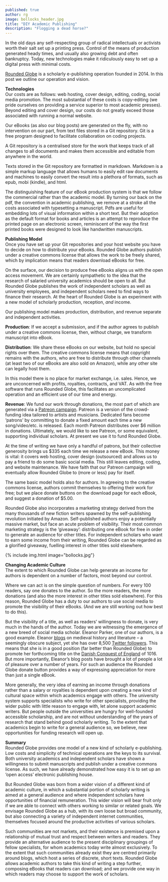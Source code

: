 ```yaml
---
published: true
author: rg
image: bollocks_header.jpg
title: "DIY Academic Publishing"
description: "Flogging a dead horse?"
---
```

In the old days any self-respecting group of radical intellectuals or activists worth their salt set up a printing press. Control of the means of production generated heady times, and usually also growing debt and often bankruptcy. Today, new technologies make it ridiculously easy to set up a digital press with minimal costs.  

[Rounded Globe](https://roundedglobe.com/) is a scholarly e-publishing operation founded in 2014. In this post we outline our operation and vision.  

**Technologies**   
Our costs are as follows: web hosting, cover design, editing, coding, social media promotion. The most substantial of these costs is copy-editing (we pride ourselves on providing a service superior to most academic presses). Beyond editing and cover design, our costs do not greatly exceed those associated with running a normal website.  

Our eBooks (as also our blog posts) are generated on the fly, with no intervention on our part, from text files stored in a Git repository. Git is a free program designed to facilitate collaboration on coding projects.  

A Git repository is a centralised store for the work that keeps track of all changes to all documents and makes them accessible and editable from anywhere in the world.  

Texts stored in the Git repository are formatted in markdown. Markdown is a simple markup language that allows humans to easily edit raw documents and machines to easily convert the result into a plethora of formats, such as epub, mobi (kindle), and html.  

The distinguishing feature of our eBook production system is that we follow the commercial rather than the academic model. By turning our back on the pdf, the convention in academic publishing, we remove at a stroke all the costs associated with typesetting a manuscript. Pdfs are useful for embedding lots of visual information within a short text. But their adoption as the default format for books and articles is an attempt to reproduce the printed page on an electronic screen, reminiscent of the way the first printed books were designed to look like handwritten manuscripts. 

**Publishing Model**   
Once you have set up your Git repositories and your host website you have to decide on how to distribute your eBooks. Rounded Globe authors publish under a creative commons license that allows the work to be freely shared, which by implication means that readers download eBooks for free.  

On the surface, our decision to produce free eBooks aligns us with the open access movement. We are certainly sympathetic to the idea that the research of salaried university academics should be open to all. But Rounded Globe publishes the work of independent scholars as well as university employees, and independent scholars need to find ways to finance their research. At the heart of Rounded Globe is an experiment with a new model of scholarly production, reception, *and* income.  

Our publishing model makes production, distribution, and revenue separate and independent activities.  

**Production**: If we accept a submission, and if the author agrees to publish under a creative commons license, then, without charge, we transform manuscript into eBook.  

**Distribution**: We share these eBooks on our website, but hold no special rights over them. The creative commons license means that copyright remains with the authors, who are free to distribute through other channels (at least two of our eBooks are also sold on Amazon), while any other site can legally host them.  

In this model there is no place for market exchange, i.e. sales. Hence, we are unconcerned with profits, royalties, contracts, and VAT. As with the free software that runs Rounded Globe, this facilitates an uncomplicated operation and an efficient use of our time and energy.  

**Revenue**: We fund our work through donations, the most part of which are generated via a [Patreon campaign](https://www.patreon.com/roundedglobe). Patreon is a version of the crowd-funding idea tailored to artists and musicians. Dedicated fans become ‘patrons’ by committing to donate a fixed amount each time a new song/video/etc. is released. Each month Patreon distributes over $6 million in donations. Ultimately, we would like to see Patreon, or some equivalent, supporting individual scholars. At present we use it to fund Rounded Globe.  

At the time of writing we have only a handful of patrons, but their collective generosity brings us $335 each time we release a new eBook. This money is vital: it covers web hosting, cover design (outsourced) and allows us to pay a friend to do some basic social media. This still leaves editing, coding, and website maintenance. We have faith that our Patreon campaign will eventually allow Rounded Globe to (more or less) pay for itself.  

The same basic model holds also for authors. In agreeing to the creative commons license, authors commit themselves to offering their work for free; but we place donate buttons on the download page for each eBook, and suggest a donation of $5.00.  

Rounded Globe also incorporates a marketing strategy derived from the many thousands of new fiction writers spawned by the self-publishing revolution initiated by Amazon. Self-published authors enjoy a potentially massive market, but face an acute problem of visibility. Their most common marketing strategy is the ‘giveaway’: distributing one eBook for free in order to generate an audience for other titles. For independent scholars who want to earn some income from their writing, Rounded Globe can be regarded as a glorified giveaway, fuelling interest in other titles sold elsewhere.   

{% include img.html image="bollocks.jpg"}

**Changing Academic Culture**   
The extent to which Rounded Globe can help generate an income for authors is dependent on a number of factors, most beyond our control.  

Where we can act is on the simple question of numbers. For every 100 readers, say one donates to the author. So the more readers, the more donations (and also the more interest in other titles sold elsewhere). For this reason, Rounded Globe has a duty to our authors to use social media to promote the visibility of their eBooks. (And we are still working out how best to do this).  

But the visibility of a title, as well as readers’ willingness to donate, is very much in the hands of the author. Today we are witnessing the emergence of a new breed of social media scholar. Eleanor Parker, one of our authors, is a good example. Eleanor [blogs](aclerkofoxford.blogspot.com) on medieval history and literature – a seemingly obscure subject, yet she has over 8,500 [Twitter followers](https://twitter.com/ClerkofOxford). This means that she is in a good position (far better than Rounded Globe) to promote her forthcoming title on the [Danish Conquest of England](https://roundedglobe.com/books/01164a78-c46b-4b5a-9637-1023f0abf6b6/A%20Short%20History%20of%20the%20Danish%20Conquest/) of 1016. But more importantly, Eleanor’s blog posts have brought a lot of people a lot of pleasure over a number of years. For such an audience the Rounded Globe donate button provides a way of expressing appreciation for more than just a single eBook.  

More generally, the very idea of earning an income through donations rather than a salary or royalties is dependent upon creating a new kind of cultural space within which academics engage with others. The university system supports specialists who write for other specialists, providing the wider public with little reason to engage with, let alone support academic writers. But people outside the universities are hungry for well-founded accessible scholarship, and are not without understanding of the years of research that stand behind good scholarly writing. To the extent that academics begin to write for a general audience so, we believe, new opportunities for funding research will open up.  

**Summary**   
Rounded Globe provides one model of a new kind of scholarly e-publishing. Low costs and simplicity of technical operations are the keys to its survival. Both university academics and independent scholars have shown a willingness to submit manuscripts and publish under a creative commons license. As such, we have already demonstrated how easy it is to set up an ‘open access’ electronic publishing house.  

But Rounded Globe was born from a wider vision of a different kind of academic culture, in which a substantial portion of scholarly writing is aimed at a general audience and where independent scholars have opportunities of financial remuneration. This wider vision will bear fruit only if we are able to connect with others working to similar or related goals.
We envisage Rounded Globe as a hub, with its own loose but broad community, but also connecting a variety of independent internet communities, themselves focused around the productive activities of various scholars.  

Such communities are not markets, and their existence is premised upon a relationship of mutual trust and respect between writers and readers. They provide an alternative audience to the present disciplinary groupings of fellow specialists, for whom academics today write almost exclusively. To the extent that such communities already exist they are centred primarily around blogs, which host a series of discrete, short texts. Rounded Globe allows academic authors to take this kind of writing a step further, composing eBooks that readers can download; and we provide one way in which readers may choose to support the work of scholars.